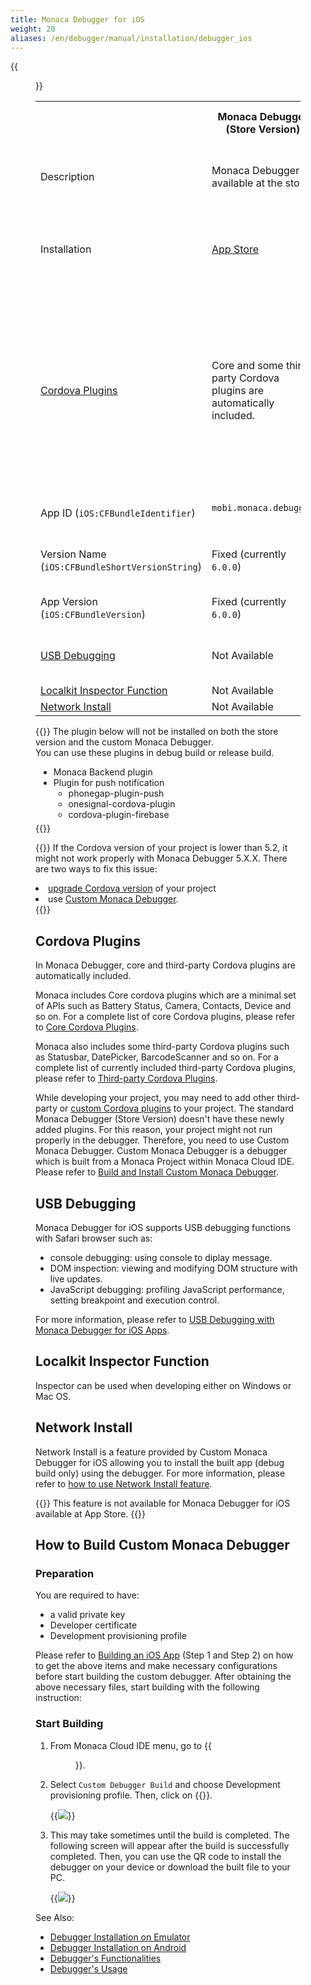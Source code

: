 ```yaml
---
title: Monaca Debugger for iOS
weight: 20
aliases: /en/debugger/manual/installation/debugger_ios
---
```


{{<figure src="/images/debugger/manual/installation/debugger_ios/1.png" title="Monaca Debugger for iOS" width="300">}}  

<table class="small">
    <tr>
        <th width="37%"></th>
        <th>Monaca Debugger (Store Version)</th>
        <th>Custom Monaca Debugger</th>
    </tr>
    <tr>
        <td>Description</td>
        <td>Monaca Debugger available at the store</td>
        <td>Monaca Debugger built from Monaca Cloud IDE</td>
    </tr>
    <tr>
        <td>Installation</td>
        <td><a href="https://itunes.apple.com/us/app/monaca/id550941371?mt=8">App Store</a>
        </td>
        <td>Refer to <a href="#how-to-build-custom-monaca-debugger">Build and Install Custom Monaca Debugger</a></td>
    </tr>
        <tr>
        <td><a href="#cordova-plugins">Cordova Plugins</a></td>
        <td>Core and some third-party Cordova plugins are automatically included.</td>
        <td>In addition to the core and third-party Cordova plugins, user submitted plugins (of the current project) are included.</td>
    </tr>
    <tr>
        <td>App ID (<code>iOS:CFBundleIdentifier</code>)</td>
        <td><code>mobi.monaca.debugger</code</td>
        <td>App ID set by a user</td>
    </tr>
        <tr>
        <td>Version Name (<code>iOS:CFBundleShortVersionString</code>)</td>
        <td>Fixed (currently <code>6.0.0</code>)</td>
        <td>Display version name set by a user</td>
    </tr>
    <tr>
        <td>App Version (<code>iOS:CFBundleVersion</code>)</td>
        <td>Fixed (currently <code>6.0.0</code>)</td>
        <td>Version set by a user</td>
    </tr>
        <tr>
        <td><a href="#usb-debugging">USB Debugging</a></td>
        <td>Not Available</td>
        <td>Available (Safari’s Web Inspector)</td>
    </tr>
    <tr>
        <td><a href="#localkit-inspector-function">Localkit Inspector Function</a></td>
        <td>Not Available</td>
        <td>Available</td>
    </tr>
    <tr>
        <td><a href="#network-install">Network Install</a></td>
        <td>Not Available</td>
        <td>Available</td>
    </tr>
</table>

{{<warning>}}
    The plugin below will not be installed on both the store version and the custom Monaca Debugger.<br>
You can use these plugins in debug build or release build.
<ul style="margin:5px;">
    <li>Monaca Backend plugin</li>
    <li>Plugin for push notification
        <ul>
            <li>phonegap-plugin-push</li>
            <li>onesignal-cordova-plugin</li>
            <li>cordova-plugin-firebase</li>
        </ul>
    </li>
</ul>
{{</warning>}}

{{<note>}}
    If the Cordova version of your project is lower than 5.2, it might not work properly with Monaca Debugger 5.X.X. There are two ways to fix this issue:
    <li><a href="/en/products_guide/monaca_ide/dependencies/cordova_plugin/#changing-cordova-version">upgrade Cordova version</a> of your project</li>
    <li>use <a href="#custom-debugger-ios">Custom Monaca Debugger</a>.</li>
{{</note>}}

##  Cordova Plugins

In Monaca Debugger, core and third-party Cordova plugins are
automatically included.

Monaca includes Core cordova plugins which are a minimal set of APIs
such as Battery Status, Camera, Contacts, Device and so on. For a
complete list of core Cordova plugins, please refer to [Core Cordova Plugins](/en/reference/cordova_6.5).

Monaca also includes some third-party Cordova plugins such as Statusbar,
DatePicker, BarcodeScanner and so on. For a complete list of currently
included third-party Cordova plugins, please refer to [Third-party Cordova Plugins](/en/reference/third_party_phonegap).

While developing your project, you may need to add other third-party or [custom Cordova plugins](/en/products_guide/monaca_ide/dependencies/custom_cordova_plugin) to your project.
The standard Monaca Debugger (Store Version) doesn't have these newly
added plugins. For this reason, your project might not run properly in
the debugger. Therefore, you need to use Custom Monaca Debugger. Custom
Monaca Debugger is a debugger which is built from a Monaca Project
within Monaca Cloud IDE. Please refer to [Build and Install Custom Monaca Debugger](#custom-debugger-ios).

##  USB Debugging

Monaca Debugger for iOS supports USB debugging functions with Safari
browser such as:

-   console debugging: using console to diplay message.
-   DOM inspection: viewing and modifying DOM structure with live
    updates.
-   JavaScript debugging: profiling JavaScript performance, setting
    breakpoint and execution control.

For more information, please refer to [USB Debugging with Monaca Debugger for iOS Apps](../../debug/#usb-debugging-ios).

##  Localkit Inspector Function

Inspector can be used when developing either on Windows or Mac OS.

##  Network Install

Network Install is a feature provided by Custom Monaca Debugger for iOS
allowing you to install the built app (debug build only) using the
debugger. For more information, please refer to [how to use Network Install feature](../../features/#debugger-project-options).

{{<note>}}
    This feature is not available for Monaca Debugger for iOS available at App Store.
{{</note>}}

## How to Build Custom Monaca Debugger

### Preparation

You are required to have:

-   a valid private key
-   Developer certificate
-   Development provisioning profile

Please refer to [Building an iOS App](/en/products_guide/monaca_ide/build/ios/build_ios) (Step 1 and Step 2) on how to get the
above items and make necessary configurations before start building the
custom debugger. After obtaining the above necessary files, start
building with the following instruction:

### Start Building


1. From Monaca Cloud IDE menu, go to {{<menu menu1="Build" menu2="Build App for iOS">}}.

2. Select `Custom Debugger Build` and choose Development provisioning profile. Then, click on {{<guilabel name="Start Build">}}.

    {{<img src="/images/debugger/manual/installation/debugger_ios/start_build.png">}}  

3.  This may take sometimes until the build is completed. The
    following screen will appear after the build is successfully
    completed. Then, you can use the QR code to install the debugger on
    your device or download the built file to your PC.

    {{<img src="/images/debugger/manual/installation/debugger_ios/result.png">}}  

See Also:

- [Debugger Installation on Emulator](../debugger_emulator/)
- [Debugger Installation on Android](../debugger_android/)
- [Debugger's Functionalities](../../features/)
- [Debugger's Usage](../../debug/)
